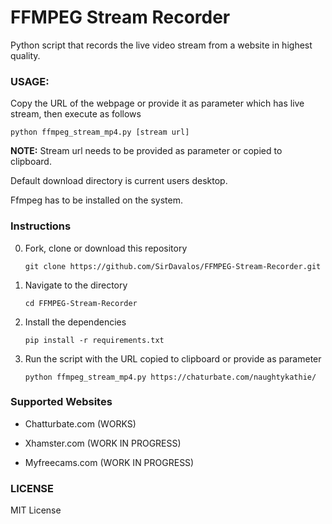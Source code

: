 # FFMPEG Stream Recorder

Python script that records the live video stream from a website in highest quality.

### USAGE:

Copy the URL of the webpage or provide it as parameter which has live stream, then execute as follows

`python ffmpeg_stream_mp4.py [stream url]`

**NOTE:** Stream url needs to be provided as parameter or copied to clipboard.

Default download directory is current users desktop.

Ffmpeg has to be installed on the system.

### Instructions

0. Fork, clone or download this repository

    `git clone https://github.com/SirDavalos/FFMPEG-Stream-Recorder.git`

1. Navigate to the directory

    `cd FFMPEG-Stream-Recorder`

2. Install the dependencies

    `pip install -r requirements.txt`

3. Run the script with the URL copied to clipboard or provide as parameter

    `python ffmpeg_stream_mp4.py https://chaturbate.com/naughtykathie/`

### Supported Websites

* Chatturbate.com (WORKS)

* Xhamster.com (WORK IN PROGRESS)

* Myfreecams.com (WORK IN PROGRESS)

### LICENSE

MIT License